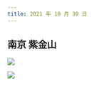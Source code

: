 ```yaml
---
title: 2021 年 10 月 30 日
---
```


## 南京 紫金山

![](http://r.photo.store.qq.com/psc?/V12to3FW3aSvFz/TmEUgtj9EK6.7V8ajmQrEBgaGlwdfqP8STKjcGGgIh4d1r2PYq6d6Yv6Sik1um0uBaF6hqde8QabePYmBRzZ8lUtm61wXrVcV4QQERjLRdU!/r)

![](http://r.photo.store.qq.com/psc?/V12to3FW3aSvFz/TmEUgtj9EK6.7V8ajmQrEK7mvqsFLOuGDBQ79LlHsjui1GhJm8TMR.Jku6vGW*KioSP0lmZ1vfv3FLRRhym6DorcCtoMwszv05mrkWzqsqc!/r)

